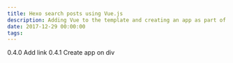 ```yaml
---
title: Hexo search posts using Vue.js
description: Adding Vue to the template and creating an app as part of the page.
date: 2017-12-29 00:00:00
tags:
---
```

0.4.0 Add link
0.4.1 Create app on div